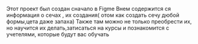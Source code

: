 Этот проект был создан сначало в Figme
Внем содержится ся информация о сечах , их создания(  отом как создать сечу дюбой формы,цета даже запаха)
Также там можно не только преобрести их, но научится их делать,затисаться на курсы и познакомится  с учетелями, которые будут вас обучать
